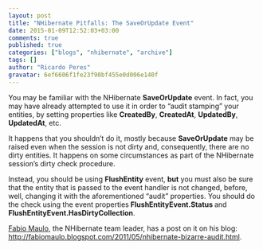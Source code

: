```yaml
---
layout: post
title: "NHibernate Pitfalls: The SaveOrUpdate Event"
date: 2015-01-09T12:52:03+03:00
comments: true
published: true
categories: ["blogs", "nhibernate", "archive"]
tags: []
author: "Ricardo Peres"
gravatar: 6ef6606f1fe23f90bf455e0d006e140f
---
```

<p>You may be familiar with the NHibernate <strong>SaveOrUpdate</strong> event. In fact, you may have already attempted to use it in order to “audit stamping” your entities, by setting properties like <strong>CreatedBy</strong>, <strong>CreatedAt</strong>, <strong>UpdatedBy</strong>, <strong>UpdatedAt</strong>, etc.</p>  <p>It happens that you shouldn’t do it, mostly because <strong>SaveOrUpdate</strong> may be raised even when the session is not dirty and, consequently, there are no dirty entities. It happens on some circumstances as part of the NHibernate session’s dirty check procedure.</p>  <p>Instead, you should be using <strong>FlushEntity</strong> event, <strong>but</strong> you must also be sure that the entity that is passed to the event handler is not changed, before, well, changing it with the aforementioned “audit” properties. You should do the check using the event properties<strong> FlushEntityEvent.Status </strong>and <strong>FlushEntityEvent.HasDirtyCollection</strong>.</p>  <p><a href="http://fabiomaulo.blogspot.com" target="_blank">Fabio Maulo</a>, the NHibernate team leader, has a post on it on his blog: <a href="http://fabiomaulo.blogspot.com/2011/05/nhibernate-bizarre-audit.html" target="_blank">http://fabiomaulo.blogspot.com/2011/05/nhibernate-bizarre-audit.html</a>.</p>
